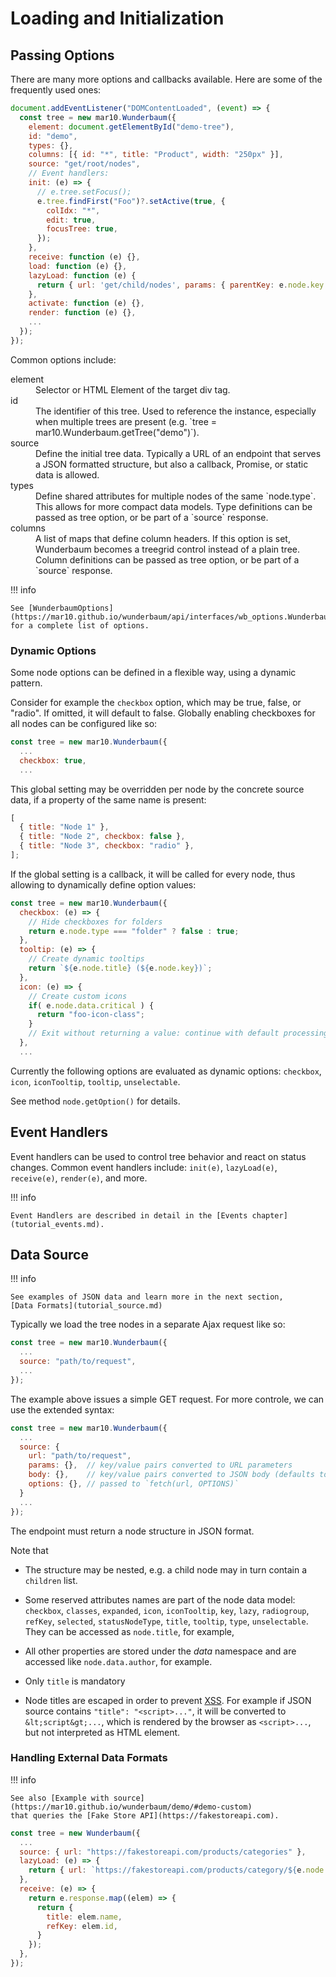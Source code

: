 # Loading and Initialization

## Passing Options

There are many more options and callbacks available. Here are some of the
frequently used ones:

```js
document.addEventListener("DOMContentLoaded", (event) => {
  const tree = new mar10.Wunderbaum({
    element: document.getElementById("demo-tree"),
    id: "demo",
    types: {},
    columns: [{ id: "*", title: "Product", width: "250px" }],
    source: "get/root/nodes",
    // Event handlers:
    init: (e) => {
      // e.tree.setFocus();
      e.tree.findFirst("Foo")?.setActive(true, {
        colIdx: "*",
        edit: true,
        focusTree: true,
      });
    },
    receive: function (e) {},
    load: function (e) {},
    lazyLoad: function (e) {
      return { url: 'get/child/nodes', params: { parentKey: e.node.key } };
    },
    activate: function (e) {},
    render: function (e) {},
    ...
  });
});
```

Common options include:

<dl>
<dt>element</dt>
<dd>
    Selector or HTML Element of the target div tag.
</dd>
<dt>id</dt>
<dd>
    The identifier of this tree. Used to reference the instance, especially when
    multiple trees are present (e.g. `tree = mar10.Wunderbaum.getTree("demo")`).
</dd>
<dt>source</dt>
<dd>
    Define the initial tree data. Typically a URL of an endpoint that serves a JSON formatted structure, but also a callback, Promise, or static data is allowed.
</dd>
<dt>types</dt>
<dd>
    Define shared attributes for multiple nodes of the same `node.type`.
    This allows for more compact data models.
    Type definitions can be passed as tree option, or be part of a
    `source` response.
</dd>
<dt>columns</dt>
<dd>
    A list of maps that define column headers.
    If this option is set, Wunderbaum becomes a treegrid control instead
    of a plain tree.
    Column definitions can be passed as tree option, or be part of a
    `source` response.
</dd>
</dl>

!!! info

    See [WunderbaumOptions](https://mar10.github.io/wunderbaum/api/interfaces/wb_options.WunderbaumOptions.html)
    for a complete list of options.

### Dynamic Options

Some node options can be defined in a flexible way, using a dynamic pattern.

Consider for example the `checkbox` option, which may be true, false, or
"radio". If omitted, it will default to false.
Globally enabling checkboxes for all nodes can be configured like so:

```js
const tree = new mar10.Wunderbaum({
  ...
  checkbox: true,
  ...
```

This global setting may be overridden per node by the concrete source data,
if a property of the same name is present:

```js
[
  { title: "Node 1" },
  { title: "Node 2", checkbox: false },
  { title: "Node 3", checkbox: "radio" },
];
```

If the global setting is a callback, it will be called for every node, thus
allowing to dynamically define option values:

```js
const tree = new mar10.Wunderbaum({
  checkbox: (e) => {
    // Hide checkboxes for folders
    return e.node.type === "folder" ? false : true;
  },
  tooltip: (e) => {
    // Create dynamic tooltips
    return `${e.node.title} (${e.node.key})`;
  },
  icon: (e) => {
    // Create custom icons
    if( e.node.data.critical ) {
      return "foo-icon-class";
    }
    // Exit without returning a value: continue with default processing.
  },
  ...
```

Currently the following options are evaluated as dynamic options:
`checkbox`, `icon`, `iconTooltip`, `tooltip`, `unselectable`.

See method `node.getOption()` for details.

## Event Handlers

Event handlers can be used to control tree behavior and react on status changes.
Common event handlers include: `init(e)`, `lazyLoad(e)`, `receive(e)`, `render(e)`,
and more.

!!! info

    Event Handlers are described in detail in the [Events chapter](tutorial_events.md).

## Data Source

!!! info

    See examples of JSON data and learn more in the next section,
    [Data Formats](tutorial_source.md)

Typically we load the tree nodes in a separate Ajax request like so:

```js
const tree = new mar10.Wunderbaum({
  ...
  source: "path/to/request",
  ...
});
```

The example above issues a simple GET request.
For more controle, we can use the extended syntax:

```js
const tree = new mar10.Wunderbaum({
  ...
  source: {
    url: "path/to/request",
    params: {},  // key/value pairs converted to URL parameters
    body: {},    // key/value pairs converted to JSON body (defaults to method POST)
    options: {}, // passed to `fetch(url, OPTIONS)`
  }
  ...
});
```

The endpoint must return a node structure in JSON format.

Note that

- The structure may be nested, e.g. a child node may in turn contain a `children` list.
- Some reserved attributes names are part of the node data model:<br>
  `checkbox`, `classes`, `expanded`, `icon`, `iconTooltip`, `key`, `lazy`,
  `radiogroup`, `refKey`, `selected`, `statusNodeType`, `title`, `tooltip`,
  `type`, `unselectable`.<br>
  They can be accessed as `node.title`, for example,

- All other properties are stored under the _data_ namespace and are accessed
  like `node.data.author`, for example.
- Only `title` is mandatory
- Node titles are escaped in order to prevent [XSS](https://owasp.org/www-community/attacks/xss/).
  For example if JSON source contains `"title": "<script>..."`, it will be
  converted to `&lt;script&gt;...`, which is rendered by the browser as
  `<script>...`, but not interpreted as HTML element.

### Handling External Data Formats

!!! info

    See also [Example with source](https://mar10.github.io/wunderbaum/demo/#demo-custom)
    that queries the [Fake Store API](https://fakestoreapi.com).

```js
const tree = new Wunderbaum({
  ...
  source: { url: "https://fakestoreapi.com/products/categories" },
  lazyLoad: (e) => {
    return { url: `https://fakestoreapi.com/products/category/${e.node.refKey}` }
  },
  receive: (e) => {
    return e.response.map((elem) => {
      return {
        title: elem.name,
        refKey: elem.id,
      }
    });
  },
});
```
